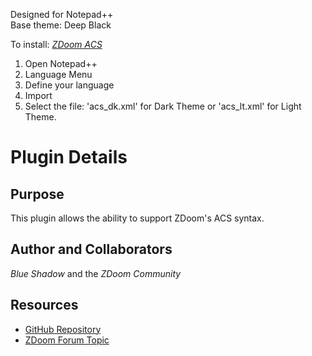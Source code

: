 Designed for Notepad++<br>
Base theme: Deep Black

To install: [<i>ZDoom ACS</i>](https://zdoom.org/wiki/ACS "ZDoom: Action Code Script")
 1. Open Notepad++
 2. Language Menu
 3. Define your language
 4. Import
 5. Select the file: 'acs_dk.xml' for Dark Theme or 'acs_lt.xml' for Light Theme.


# Plugin Details
## Purpose
This plugin allows the ability to support ZDoom's ACS syntax.

## Author and Collaborators
<i>Blue Shadow</i> and the <i>ZDoom Community</i>

## Resources
 * [GitHub Repository](https://github.com/Blue-Shadow/nc-shc "Project's Repository")
 * [ZDoom Forum Topic](https://forum.zdoom.org/viewtopic.php?p=782836#p782836 "Syntax highlighting for Notepad++ and TextPad")